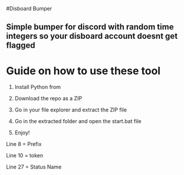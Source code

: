 #Disboard Bumper  
 
## Simple bumper for discord with random time integers so your disboard account doesnt get flagged  
  
# Guide on how to use these tool     
  
1. Install Python from   
    
2. Download the repo as a ZIP    
    
3. Go in your file explorer and extract the ZIP file  
  
4. Go in the extracted folder and open the start.bat file
 
5. Enjoy!   
    
Line 8 = Prefix   
  
Line 10 = token   
  
Line 27 = Status Name     